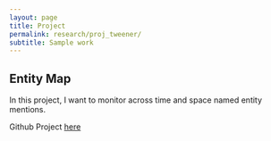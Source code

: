 ```yaml
---
layout: page
title: Project
permalink: research/proj_tweener/
subtitle: Sample work
---
```


## Entity Map

In this project, I want to monitor across time and space named entity mentions.

Github Project [here](https://github.com/kurtespinosa/tweener)